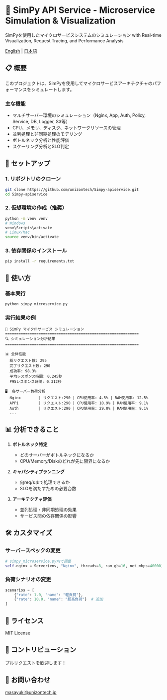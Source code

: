 # 🚀 SimPy API Service - Microservice Simulation & Visualization

SimPyを使用したマイクロサービスシステムのシミュレーション with Real-time Visualization, Request Tracing, and Performance Analysis

[English](#english) | [日本語](#japanese)

## 📋 概要

このプロジェクトは、SimPyを使用してマイクロサービスアーキテクチャのパフォーマンスをシミュレートします。

### 主な機能
- マルチサーバー環境のシミュレーション（Nginx, App, Auth, Policy, Service, DB, Logger, S3等）
- CPU、メモリ、ディスク、ネットワークリソースの管理
- 並列処理と非同期処理のモデリング
- ボトルネック分析と性能評価
- スケーリング分析とSLO判定

## 🚀 セットアップ

### 1. リポジトリのクローン
```bash
git clone https://github.com/unizontech/Simpy-apiservice.git
cd Simpy-apiservice
```

### 2. 仮想環境の作成（推奨）
```bash
python -m venv venv
# Windows
venv\Scripts\activate
# Linux/Mac
source venv/bin/activate
```

### 3. 依存関係のインストール
```bash
pip install -r requirements.txt
```

## 🎯 使い方

### 基本実行
```bash
python simpy_microservice.py
```

### 実行結果の例
```
🚀 SimPy マイクロサービス シミュレーション
============================================================
🔍 シミュレーション分析結果
============================================================

📊 全体性能
  総リクエスト数: 295
  完了リクエスト数: 290
  成功率: 98.3%
  平均レスポンス時間: 0.245秒
  P95レスポンス時間: 0.312秒

🖥️  各サーバー負荷分析
  Nginx        | リクエスト:290 | CPU使用率: 4.5% | RAM使用率: 12.5%
  APP1         | リクエスト:290 | CPU使用率: 10.9% | RAM使用率: 9.1%
  Auth         | リクエスト:290 | CPU使用率: 29.0% | RAM使用率: 9.1%
  ...
```

## 📊 分析できること

1. **ボトルネック特定**
   - どのサーバーがボトルネックになるか
   - CPU/Memory/Diskのどれが先に限界になるか

2. **キャパシティプランニング**
   - 何req/sまで処理できるか
   - SLOを満たすための必要台数

3. **アーキテクチャ評価**
   - 並列処理・非同期処理の効果
   - サービス間の依存関係の影響

## 🛠️ カスタマイズ

### サーバースペックの変更
```python
# simpy_microservice.py内で調整
self.nginx = Server(env, "Nginx", threads=8, ram_gb=16, net_mbps=40000)
```

### 負荷シナリオの変更
```python
scenarios = [
    {"rate": 1.0, "name": "軽負荷"},
    {"rate": 10.0, "name": "超高負荷"}  # 追加
]
```

## 📝 ライセンス

MIT License

## 🤝 コントリビューション

プルリクエストを歓迎します！

## 📧 お問い合わせ

masayuki@unizontech.jp